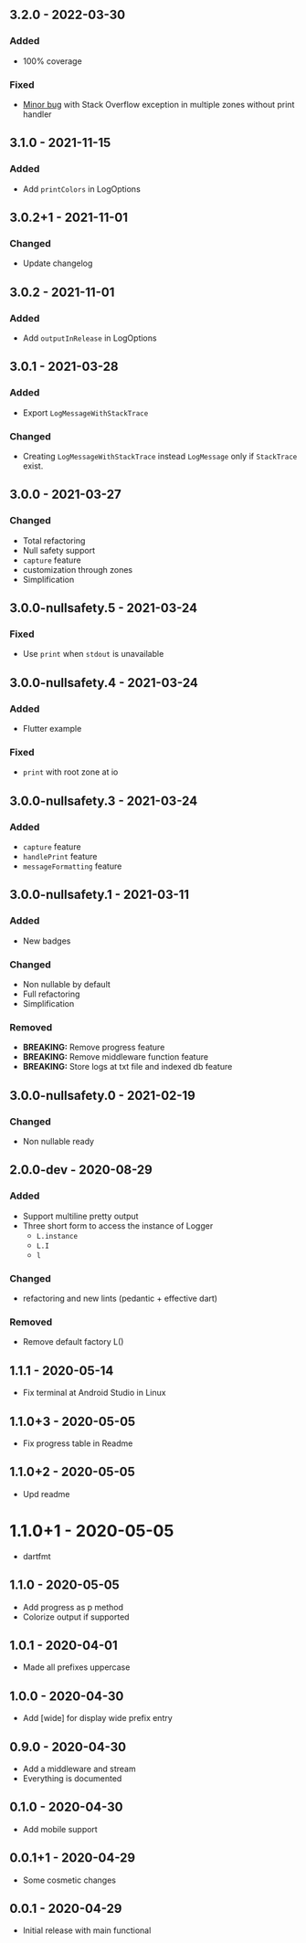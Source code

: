 ## 3.2.0 - 2022-03-30  
### Added  
- 100% coverage  
  
### Fixed  
- [Minor bug](https://github.com/PlugFox/l/issues/20) with Stack Overflow exception in multiple zones without print handler  
  
  
## 3.1.0 - 2021-11-15  
### Added  
- Add `printColors` in LogOptions  
  
  
## 3.0.2+1 - 2021-11-01  
### Changed  
- Update changelog  
  
  
## 3.0.2 - 2021-11-01    
### Added  
- Add `outputInRelease` in LogOptions  
  
  
## 3.0.1 - 2021-03-28  
### Added  
- Export `LogMessageWithStackTrace`  
  
### Changed  
- Creating `LogMessageWithStackTrace`  instead `LogMessage` only if `StackTrace` exist.  
  
  
## 3.0.0 - 2021-03-27  
### Changed  
- Total refactoring  
- Null safety support  
- `capture` feature  
- customization through zones  
- Simplification  
  
  
## 3.0.0-nullsafety.5 - 2021-03-24  
### Fixed  
- Use `print` when `stdout` is unavailable  
  
  
## 3.0.0-nullsafety.4 - 2021-03-24  
### Added  
- Flutter example  
  
### Fixed  
- `print` with root zone at io  
  
  
## 3.0.0-nullsafety.3 - 2021-03-24  
### Added  
- `capture` feature  
- `handlePrint` feature  
- `messageFormatting` feature  
  
  
## 3.0.0-nullsafety.1 - 2021-03-11  
### Added  
- New badges  
  
### Changed  
- Non nullable by default  
- Full refactoring  
- Simplification  
  
### Removed  
- **BREAKING:** Remove progress feature  
- **BREAKING:** Remove middleware function feature  
- **BREAKING:** Store logs at txt file and indexed db feature  
  
  
## 3.0.0-nullsafety.0 - 2021-02-19  
### Changed  
- Non nullable ready  
  
  
## 2.0.0-dev - 2020-08-29  
### Added  
- Support multiline pretty output  
- Three short form to access the instance of Logger  
   + `L.instance`  
   + `L.I`  
   + `l`  
  
### Changed  
- refactoring and new lints (pedantic + effective dart)  
  
### Removed  
- Remove default factory L()  
  
  
## 1.1.1 - 2020-05-14  
  
- Fix terminal at Android Studio in Linux  
  
  
## 1.1.0+3 - 2020-05-05  
  
- Fix progress table in Readme  
  
  
## 1.1.0+2 - 2020-05-05  

- Upd readme  
  
  
# 1.1.0+1 - 2020-05-05  
  
- dartfmt    
  

## 1.1.0 - 2020-05-05  
  
- Add progress as p method  
- Colorize output if supported  
  
  
## 1.0.1 - 2020-04-01  
  
- Made all prefixes uppercase  
  
  
## 1.0.0 - 2020-04-30  
  
- Add [wide] for display wide prefix entry  
  
  
## 0.9.0 - 2020-04-30  
  
- Add a middleware and stream  
- Everything is documented  
  
  
## 0.1.0 - 2020-04-30  
  
- Add mobile support  
  
  
## 0.0.1+1 - 2020-04-29  
  
- Some cosmetic changes  
  
  
## 0.0.1 - 2020-04-29  
  
- Initial release with main functional  
  
  